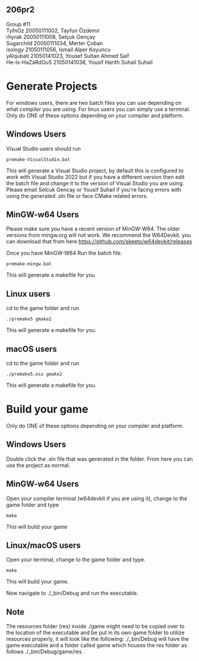 ## 206pr2 <br />
Group #11 <br />
TyfnOz 20050111002, Tayfun Özdemir <br />
rhyrak 20050111008, Selçuk Gençay <br />
Sugarchild 20050111034, Merter Çoban <br />
isology 21050111056, Ismail Alper Koyuncu <br />
yAlqubati 21050141023, Yousef Sultan Ahmed Saif <br />
He-Is-HaZaRdOuS 21050141038, Yousif Harith Suhail Suhail <br />

# Generate Projects
For windows users, there are two batch files you can use depending on what compiler you are using. For linux users you can simply use a terminal.
Only do ONE of these options depending on your compiler and platform.
## Windows Users
Visual Studio users should run

    premake-VisualStudio.bat
	
This will generate a Visual Studio project, by default this is configured to work with Visual Studio 2022 but if you have a different version then
edit the batch file and change it to the version of Visual Studio you are using. Please email Selcuk Gencay or Yousif Suhail if you're facing errors with using the generated .sln file or face CMake related errors.
	
## MinGW-w64 Users
Please make sure you have a recent version of MinGW-W64. The older versions from mingw.org will not work.
We recommend the W64Devkit. you can download that from here https://github.com/skeeto/w64devkit/releases

Once you have MinGW-W64
Run the batch file.

    premake-mingw.bat

This will generate a makefile for you
	
## Linux users
cd to the game folder and run

    ./premake5 gmake2

This will generate a makefile for you.

## macOS users
cd to the game folder and run

    ./premake5.osx gmake2
	
This will generate a makefile for you.

# Build your game
Only do ONE of these options depending on your compiler and platform.
## Windows Users
Double click the .sln file that was generated in the folder. From here you can use the project as normal.
	
## MinGW-w64 Users
Open your compiler terminal (w64devkit if you are using it), change to the game folder and type 

    make
	
This will build your game
	
## Linux/macOS users
Open your terminal, change to the game folder and type.

    make
	
This will build your game.

Now navigate to ./_bin/Debug and run the executable.
## Note
The resources folder (res) inside ./game might need to be copied over to the location of the executable and be put in its own game folder to utilize resources properly,
 it will look like the following: ./_bin/Debug will have the game executable and a folder called game which houses the res folder as follows ./_bin/Debug/game/res .
